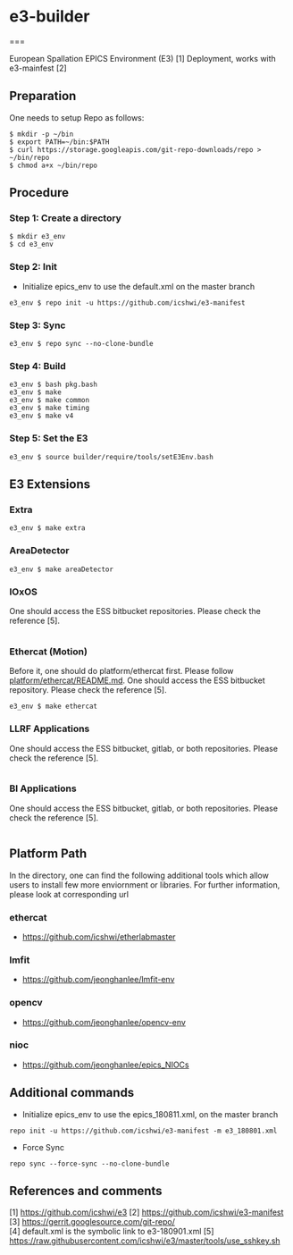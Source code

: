 # e3-builder
===

European Spallation EPICS Environment (E3) [1] Deployment, works with e3-mainfest [2]



## Preparation

One needs to setup Repo as follows:

```
$ mkdir -p ~/bin
$ export PATH=~/bin:$PATH
$ curl https://storage.googleapis.com/git-repo-downloads/repo > ~/bin/repo
$ chmod a+x ~/bin/repo
```


## Procedure

### Step 1:  Create a directory
```
$ mkdir e3_env
$ cd e3_env
```

### Step 2: Init


* Initialize epics_env to use the default.xml on the master branch

```
e3_env $ repo init -u https://github.com/icshwi/e3-manifest
```

### Step 3: Sync

```
e3_env $ repo sync --no-clone-bundle
```


### Step 4: Build


```
e3_env $ bash pkg.bash
e3_env $ make 
e3_env $ make common
e3_env $ make timing
e3_env $ make v4
```

### Step 5: Set the E3
```
e3_env $ source builder/require/tools/setE3Env.bash 
```


## E3 Extensions 


### Extra
```
e3_env $ make extra
```

### AreaDetector

```
e3_env $ make areaDetector
```

### IOxOS
One should access the ESS bitbucket repositories. Please check the reference [5].
```
```

### Ethercat (Motion)

Before it, one should do platform/ethercat first. Please follow [platform/ethercat/README.md](.platform/ethercat/README.md). One should access the ESS bitbucket repository. Please check the reference [5].

```
e3_env $ make ethercat
```

### LLRF Applications
One should access the ESS bitbucket, gitlab, or both repositories. Please check the reference [5].
```
```

### BI Applications
One should access the ESS bitbucket, gitlab, or both repositories. Please check the reference [5].
```
```


## Platform Path
In the directory, one can find the following additional tools which allow users to install few more enviornment or libraries. For further information, please look at corresponding url

### ethercat
* https://github.com/icshwi/etherlabmaster

### lmfit
* https://github.com/jeonghanlee/lmfit-env

### opencv
* https://github.com/jeonghanlee/opencv-env

### nioc
* https://github.com/jeonghanlee/epics_NIOCs



## Additional commands

* Initialize epics_env to use the epics_180811.xml, on the master branch
```
repo init -u https://github.com/icshwi/e3-manifest -m e3_180801.xml
```

* Force Sync
```
repo sync --force-sync --no-clone-bundle
```

## References and comments

[1] https://github.com/icshwi/e3
[2] https://github.com/icshwi/e3-manifest
[3] https://gerrit.googlesource.com/git-repo/          
[4] default.xml is the symbolic link to e3-180901.xml
[5] https://raw.githubusercontent.com/icshwi/e3/master/tools/use_sshkey.sh


